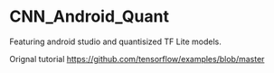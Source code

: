# CNN_Android_Quant

Featuring android studio and quantisized TF Lite models. 

Orignal tutorial https://github.com/tensorflow/examples/blob/master

